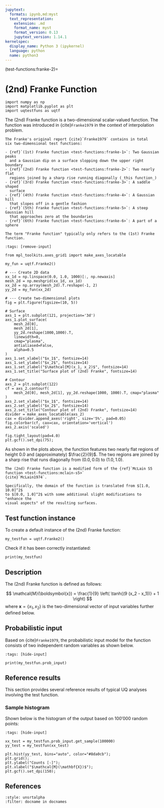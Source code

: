 ```yaml
---
jupytext:
  formats: ipynb,md:myst
  text_representation:
    extension: .md
    format_name: myst
    format_version: 0.13
    jupytext_version: 1.14.1
kernelspec:
  display_name: Python 3 (ipykernel)
  language: python
  name: python3
---
```


(test-functions:franke-2)=
# (2nd) Franke Function

```{code-cell} ipython3
import numpy as np
import matplotlib.pyplot as plt
import uqtestfuns as uqtf
```

The (2nd) Franke function is a two-dimensional scalar-valued function.
The function was introduced in {cite}`Franke1979` in the context of
interpolation problem.

```{note}
The Franke's original report {cite}`Franke1979` contains in total
six two-dimensional test functions:

- {ref}`(1st) Franke function <test-functions:franke-1>`: Two Gaussian peaks
  and a Gaussian dip on a surface slopping down the upper right boundary
- {ref}`(2nd) Franke function <test-functions:franke-2>`: Two nearly flat
  regions joined by a sharp rise running diagonally (_this function_)
- {ref}`(3rd) Franke function <test-functions:franke-3>`: A saddle shaped
  surface
- {ref}`(4th) Franke function <test-functions:franke-4>`: A Gaussian hill
  that slopes off in a gentle fashion
- {ref}`(5th) Franke function <test-functions:franke-5>`: A steep Gaussian hill
  that approaches zero at the boundaries
- {ref}`(6th) Franke function <test-functions:franke-6>`: A part of a sphere

The term "Franke function" typically only refers to the (1st) Franke function.
```

```{code-cell} ipython3
:tags: [remove-input]

from mpl_toolkits.axes_grid1 import make_axes_locatable

my_fun = uqtf.Franke2()

# --- Create 2D data
xx_1d = np.linspace(0.0, 1.0, 1000)[:, np.newaxis]
mesh_2d = np.meshgrid(xx_1d, xx_1d)
xx_2d = np.array(mesh_2d).T.reshape(-1, 2)
yy_2d = my_fun(xx_2d)

# --- Create two-dimensional plots
fig = plt.figure(figsize=(10, 5))

# Surface
axs_1 = plt.subplot(121, projection='3d')
axs_1.plot_surface(
    mesh_2d[0],
    mesh_2d[1],
    yy_2d.reshape(1000,1000).T,
    linewidth=0,
    cmap="plasma",
    antialiased=False,
    alpha=0.5
)
axs_1.set_xlabel("$x_1$", fontsize=14)
axs_1.set_ylabel("$x_2$", fontsize=14)
axs_1.set_zlabel("$\mathcal{M}(x_1, x_2)$", fontsize=14)
axs_1.set_title("Surface plot of (2nd) Franke", fontsize=14)

# Contour
axs_2 = plt.subplot(122)
cf = axs_2.contourf(
    mesh_2d[0], mesh_2d[1], yy_2d.reshape(1000, 1000).T, cmap="plasma"
)
axs_2.set_xlabel("$x_1$", fontsize=14)
axs_2.set_ylabel("$x_2$", fontsize=14)
axs_2.set_title("Contour plot of (2nd) Franke", fontsize=14)
divider = make_axes_locatable(axs_2)
cax = divider.append_axes('right', size='5%', pad=0.05)
fig.colorbar(cf, cax=cax, orientation='vertical')
axs_2.axis('scaled')

fig.tight_layout(pad=4.0)
plt.gcf().set_dpi(75);
```

As shown in the plots above, the function features two nearly flat regions 
of height $0.0$ and (approximately) $\frac{2}{9}$.
The two regions are joined by a sharp rise that runs diagonally from
$(0.0, 0.0)$ to $(1.0, 1.0)$.

```{note}
The (2nd) Franke function is a modified form of the {ref}`McLain S5 function <test-functions:mclain-s5>`
{cite}`McLain1974`.

Specifically, the domain of the function is translated from $[1.0, 10.0]^2$
to $[0.0, 1.0]^2$ with some additional slight modifications to "enhance the
visual aspects" of the resulting surfaces.
```

## Test function instance

To create a default instance of the (2nd) Franke function:

```{code-cell} ipython3
my_testfun = uqtf.Franke2()
```

Check if it has been correctly instantiated:

```{code-cell} ipython3
print(my_testfun)
```

## Description

The (2nd) Franke function is defined as follows:

$$
\mathcal{M}(\boldsymbol{x}) = \frac{1}{9} \left( \tanh{(9 (x_2 - x_1))} + 1 \right)
$$
where $\boldsymbol{x} = \{ x_1, x_2 \}$
is the two-dimensional vector of input variables further defined below.

## Probabilistic input

Based on {cite}`Franke1979`, the probabilistic input model
for the function consists of two independent random variables as shown below.

```{code-cell} ipython3
:tags: [hide-input]

print(my_testfun.prob_input)
```

## Reference results

This section provides several reference results of typical UQ analyses involving
the test function.

### Sample histogram

Shown below is the histogram of the output based on $100'000$ random points:

```{code-cell} ipython3
:tags: [hide-input]

xx_test = my_testfun.prob_input.get_sample(100000)
yy_test = my_testfun(xx_test)

plt.hist(yy_test, bins="auto", color="#8da0cb");
plt.grid();
plt.ylabel("Counts [-]");
plt.xlabel("$\mathcal{M}(\mathbf{X})$");
plt.gcf().set_dpi(150);
```

## References

```{bibliography}
:style: unsrtalpha
:filter: docname in docnames
```
